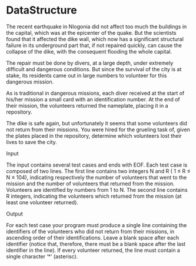 # DataStructure

The recent earthquake in Nlogonia did not affect too much the buildings in the capital, which was at the epicenter of the quake. But the scientists found that it affected the dike wall, which now has a significant structural failure in its underground part that, if not repaired quickly, can cause the
collapse of the dike, with the consequent flooding the whole capital.

The repair must be done by divers, at a large depth, under extremely difficult and dangerous conditions. But since the survival of the city is at stake, its residents came out in large numbers to volunteer for this dangerous mission.

As is traditional in dangerous missions, each diver received at the start of his/her mission a small card with an identification number. At the end of their mission, the volunteers returned the nameplate, placing it in a repository.

The dike is safe again, but unfortunately it seems that some volunteers did not return from their missions. You were hired for the grueling task of, given the plates placed in the repository, determine which volunteers lost their lives to save the city.

Input

The input contains several test cases and ends with EOF. Each test case is composed of two lines. The first line contains two integers N and R ( 1 ≤ R ≤ N ≤ 104), indicating respectively the number of volunteers that went to the mission and the number of volunteers that returned from the mission. Volunteers are identified by numbers from 1 to N. The second line contains R integers, indicating the volunteers which returned from the mission (at least one volunteer returned).

Output

For each test case your program must produce a single line containing the identifiers of the volunteers who did not return from their missions, in ascending order of their identifications. Leave a blank space after each identifier (notice that, therefore, there must be a blank space after the last identifier in the line). If every volunteer returned, the line must contain a single character ‘*’ (asterisc).
